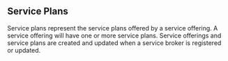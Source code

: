 ## Service Plans

Service plans represent the service plans offered by a service offering.
A service offering will have one or more service plans.
Service offerings and service plans are created and updated when a service broker is registered or updated.
